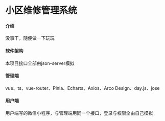 # 小区维修管理系统

#### 介绍
没事干，随便做一下玩玩

#### 软件架构
本项目接口全部由json-server模拟

#### 管理端

vue、ts、vue-router、Pinia、Echarts、Axios、Arco Design、day.js、jose

#### 用户端

用户端写的微信小程序，与管理端用同一个接口，登录与权限全由自己模拟
